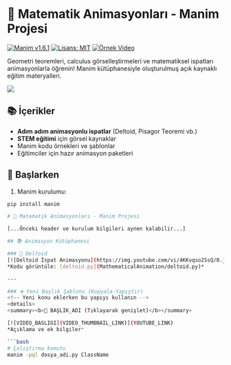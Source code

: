 # 🎥 Matematik Animasyonları - Manim Projesi

[![Manim v1.6.1](https://img.shields.io/badge/manim-v1.6.1-48CAE4)](https://manim.community)
[![Lisans: MIT](https://img.shields.io/badge/Lisans-MIT-success)](https://opensource.org/licenses/MIT)
[![Örnek Video](https://img.shields.io/badge/Demo-Video-FF6B6B)](https://youtu.be/örnek-link)

Geometri teoremleri, calculus görselleştirmeleri ve matematiksel ispatları animasyonlarla öğrenin! Manim kütüphanesiyle oluşturulmuş açık kaynaklı eğitim materyalleri.

![](örnek-gif.gif) <!-- Varsa animasyon önizlemesi -->

## 📚 İçerikler
- **Adım adım animasyonlu ispatlar** (Deltoid, Pisagor Teoremi vb.)
- **STEM eğitimi** için görsel kaynaklar
- Manim kodu örnekleri ve şablonlar
- Eğitimciler için hazır animasyon paketleri

## 🚀 Başlarken
1. Manim kurulumu:
```bash
pip install manim

# 🎥 Matematik Animasyonları - Manim Projesi

[...Önceki header ve kurulum bilgileri aynen kalabilir...]

## 📚 Animasyon Kütüphanesi

### 📐 Deltoid 
[![Deltoid İspat Animasyonu](https://img.youtube.com/vi/4KKvqso2SsQ/0.jpg)](https://youtu.be/4KKvqso2SsQ)  
*Kodu görüntüle: [deltoid.py](MathematicalAnimation/deltoid.py)*

---

### ➕ Yeni Başlık Şablonu (Kopyala-Yapıştır)
<!-- Yeni konu eklerken bu yapıyı kullanın -->
<details>
<summary><b>📌 BAŞLIK_ADI (Tıklayarak genişlet)</b></summary>

[![VIDEO_BASLIGI](VIDEO_THUMBNAIL_LINK)](YOUTUBE_LINK)  
*Açıklama ve ek bilgiler*

```bash
# Çalıştırma komutu
manim -pql dosya_adi.py ClassName
